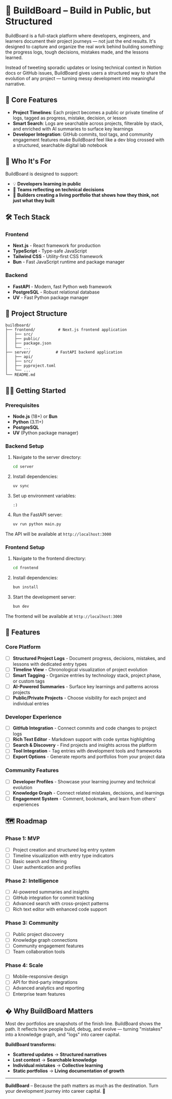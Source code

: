 # 🔧 BuildBoard – Build in Public, but Structured

BuildBoard is a full-stack platform where developers, engineers, and learners document their project journeys — not just the end results. It's designed to capture and organize the real work behind building something: the progress logs, tough decisions, mistakes made, and the lessons learned.

Instead of tweeting sporadic updates or losing technical context in Notion docs or GitHub issues, BuildBoard gives users a structured way to share the evolution of any project — turning messy development into meaningful narrative.

## 🚀 Core Features

- **Project Timelines**: Each project becomes a public or private timeline of logs, tagged as progress, mistake, decision, or lesson
- **Smart Search**: Logs are searchable across projects, filterable by stack, and enriched with AI summaries to surface key learnings
- **Developer Integration**: GitHub commits, tool tags, and community engagement features make BuildBoard feel like a dev blog crossed with a structured, searchable digital lab notebook

## 🎯 Who It's For

BuildBoard is designed to support:

- 💡 **Developers learning in public**
- 🧠 **Teams reflecting on technical decisions**
- 🧰 **Builders creating a living portfolio that shows how they think, not just what they built**

## 🛠️ Tech Stack

### Frontend
- **Next.js** - React framework for production
- **TypeScript** - Type-safe JavaScript
- **Tailwind CSS** - Utility-first CSS framework
- **Bun** - Fast JavaScript runtime and package manager

### Backend
- **FastAPI** - Modern, fast Python web framework
- **PostgreSQL** - Robust relational database
- **UV** - Fast Python package manager

## 📁 Project Structure

```
buildboard/
├── frontend/          # Next.js frontend application
│   ├── src/
│   ├── public/
│   ├── package.json
│   └── ...
├── server/           # FastAPI backend application
│   ├── api/
│   ├── src/
│   ├── pyproject.toml
│   └── ...
└── README.md
```

## 🏃‍♂️ Getting Started

### Prerequisites

- **Node.js** (18+) or **Bun**
- **Python** (3.11+)
- **PostgreSQL**
- **UV** (Python package manager)

### Backend Setup

1. Navigate to the server directory:
   ```bash
   cd server
   ```

2. Install dependencies:
   ```bash
   uv sync
   ```

3. Set up environment variables:
   ```
   :)
   ```

4. Run the FastAPI server:
   ```bash
   uv run python main.py
   ```

The API will be available at `http://localhost:3000`

### Frontend Setup

1. Navigate to the frontend directory:
   ```bash
   cd frontend
   ```

2. Install dependencies:
   ```bash
   bun install
   ```

3. Start the development server:
   ```bash
   bun dev
   ```

The frontend will be available at `http://localhost:3000`

## 🌟 Features

### Core Platform
- [ ] **Structured Project Logs** - Document progress, decisions, mistakes, and lessons with dedicated entry types
- [ ] **Timeline View** - Chronological visualization of project evolution
- [ ] **Smart Tagging** - Organize entries by technology stack, project phase, or custom tags
- [ ] **AI-Powered Summaries** - Surface key learnings and patterns across projects
- [ ] **Public/Private Projects** - Choose visibility for each project and individual entries

### Developer Experience
- [ ] **GitHub Integration** - Connect commits and code changes to project logs
- [ ] **Rich Text Editor** - Markdown support with code syntax highlighting
- [ ] **Search & Discovery** - Find projects and insights across the platform
- [ ] **Tool Integration** - Tag entries with development tools and frameworks
- [ ] **Export Options** - Generate reports and portfolios from your project data

### Community Features
- [ ] **Developer Profiles** - Showcase your learning journey and technical evolution
- [ ] **Knowledge Graph** - Connect related mistakes, decisions, and learnings
- [ ] **Engagement System** - Comment, bookmark, and learn from others' experiences

## 🗺️ Roadmap

### Phase 1: MVP
- [ ] Project creation and structured log entry system
- [ ] Timeline visualization with entry type indicators
- [ ] Basic search and filtering
- [ ] User authentication and profiles

### Phase 2: Intelligence
- [ ] AI-powered summaries and insights
- [ ] GitHub integration for commit tracking
- [ ] Advanced search with cross-project patterns
- [ ] Rich text editor with enhanced code support

### Phase 3: Community
- [ ] Public project discovery
- [ ] Knowledge graph connections
- [ ] Community engagement features
- [ ] Team collaboration tools

### Phase 4: Scale
- [ ] Mobile-responsive design
- [ ] API for third-party integrations
- [ ] Advanced analytics and reporting
- [ ] Enterprise team features

## � Why BuildBoard Matters

Most dev portfolios are snapshots of the finish line. BuildBoard shows the path. It reflects how people build, debug, and evolve — turning "mistakes" into a knowledge graph, and "logs" into career capital.

**BuildBoard transforms:**
- **Scattered updates** → **Structured narratives**
- **Lost context** → **Searchable knowledge**
- **Individual mistakes** → **Collective learning**
- **Static portfolios** → **Living documentation of growth**

---

**BuildBoard** – Because the path matters as much as the destination. Turn your development journey into career capital. 🚀
